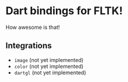 Dart bindings for FLTK!
=======================
How awesome is that!

Integrations
------------
- `image` (not yet implemented)
- `color` (not yet implemented)
- `dartgl` (not yet implemented)
